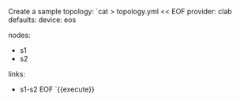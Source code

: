 Create a sample topology:
`cat > topology.yml << EOF
provider: clab
defaults:
  device: eos

nodes:
- s1
- s2

links:
- s1-s2
EOF
`{{execute}}

